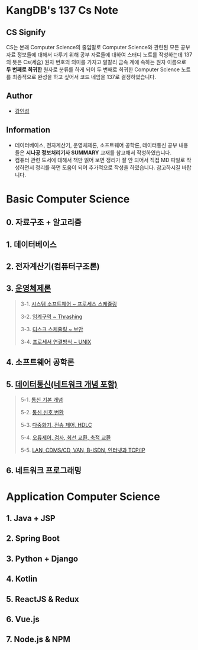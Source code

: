 # KangDB's 137 Cs Note

## CS Signify
CS는 본래 Computer Science의 줄임말로 Computer Science와 관련된 모든 공부 자료 정보들에 대해서 다루기 위해 공부 자료들에 대하여 스터디 노트를 작성하는데 137의 뜻은 Cs(세슘) 원자 번호의 의미를 가지고 알칼리 금속 계에 속하는 원자 이름으로 **두 번째로 희귀한** 원자로 분류를 하게 되어 두 번째로 희귀한 Computer Science 노트를 최종적으로 완성을 하고 싶어서 코드 네임을 137로 결정하였습니다. 

## Author
- [강인성](https://github.com/tails5555)


## Information
- 데이터베이스, 전자계산기, 운영체제론, 소프트웨어 공학론, 데이터통신 공부 내용들은 **시나공 정보처리기사 SUMMARY** 교재를 참고해서 작성하였습니다.
- 컴퓨터 관련 도서에 대해서 책만 읽어 보면 정리가 잘 안 되어서 직접 MD 파일로 작성하면서 정리를 하면 도움이 되어 추가적으로 작성을 하였습니다. 참고하시길 바랍니다.

# Basic Computer Science
## 0. 자료구조 + 알고리즘
## 1. 데이터베이스
## 2. 전자계산기(컴퓨터구조론)
## 3. [운영체제론](https://github.com/tails5555/my_eip_study/tree/master/3_OperationSystem)
> 3-1. [시스템 소프트웨어 ~ 프로세스 스케쥴링](https://github.com/tails5555/my_eip_study/blob/master/3_OperationSystem/01_Operation_System_01.md)
>
> 3-2. [임계구역 ~ Thrashing](https://github.com/tails5555/my_eip_study/blob/master/3_OperationSystem/02_Operation_System_02.md)
>
> 3-3. [디스크 스케쥴링 ~ 보안](https://github.com/tails5555/my_eip_study/blob/master/3_OperationSystem/03_Operation_System_03.md)
>
> 3-4. [프로세서 연결방식 ~ UNIX](https://github.com/tails5555/my_eip_study/blob/master/3_OperationSystem/04_Operation_System_04.md)

## 4. 소프트웨어 공학론
## 5. [데이터통신(네트워크 개념 포함)](https://github.com/tails5555/my_eip_study/tree/master/5_Data_Communication)
> 5-1. [통신 기본 개념](https://github.com/tails5555/my_eip_study/blob/master/5_Data_Communication/01_Data_Communication_01.md)
>
> 5-2. [통신 신호 변환](https://github.com/tails5555/my_eip_study/blob/master/5_Data_Communication/02_Data_Communication_02.md)
>
> 5-3. [다중화기, 전송 제어, HDLC](https://github.com/tails5555/my_eip_study/blob/master/5_Data_Communication/03_Data_Communication_03.md)
>
> 5-4. [오류제어, 검사, 회선 교환, 축적 교환](https://github.com/tails5555/my_eip_study/blob/master/5_Data_Communication/04_Data_Communication_04.md)
>
> 5-5. [LAN, CDMS/CD, VAN, B-ISDN, 인터넷과 TCP/IP](https://github.com/tails5555/my_eip_study/blob/master/5_Data_Communication/05_Data_Communication_05.md)
## 6. 네트워크 프로그래밍

# Application Computer Science
## 1. Java + JSP
## 2. Spring Boot
## 3. Python + Django
## 4. Kotlin
## 5. ReactJS & Redux 
## 6. Vue.js
## 7. Node.js & NPM